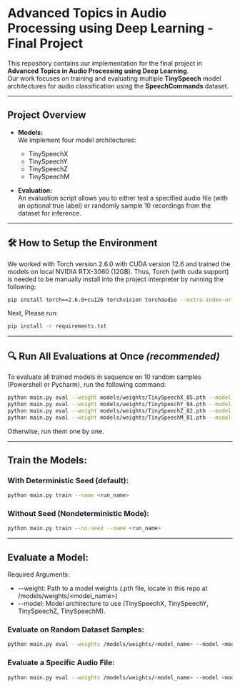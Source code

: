 # Advanced Topics in Audio Processing using Deep Learning - Final Project

This repository contains our implementation for the final project in **Advanced Topics in Audio Processing using Deep Learning**.  
Our work focuses on training and evaluating multiple **TinySpeech** model architectures for audio classification using the **SpeechCommands** dataset.   

---

## Project Overview

- **Models:**  
  We implement four model architectures: 
  - TinySpeechX
  - TinySpeechY
  - TinySpeechZ
  - TinySpeechM  

- **Evaluation:**  
  An evaluation script allows you to either test a specified audio file (with an optional true label) or randomly sample 10 recordings from the dataset for inference.

--- 

## 🛠️ How to Setup the Environment
We worked with Torch version 2.6.0 with CUDA version 12.6 and trained the models on local NVIDIA RTX-3060 (12GB).
Thus, Torch (with cuda support) is needed to be manually install into the project interpreter by running the following:
```bash
pip install torch==2.6.0+cu126 torchvision torchaudio --extra-index-url https://download.pytorch.org/whl/cu126
```
Next, Please run:
```bash
pip install -r requirements.txt
```
---
## 🔍 Run All Evaluations at Once *(recommended)*
To evaluate all trained models in sequence on 10 random samples (Powershell or Pycharm), run the following command:
```bash
python main.py eval --weight models/weights/TinySpeechX_85.pth --model TinySpeechX && \
python main.py eval --weight models/weights/TinySpeechY_84.pth --model TinySpeechY && \
python main.py eval --weight models/weights/TinySpeechZ_82.pth --model TinySpeechZ && \
python main.py eval --weight models/weights/TinySpeechM_81.pth --model TinySpeechM
```
Otherwise, run them one by one.

---

## Train the Models:
  ### With Deterministic Seed (default):
  ```bash
  python main.py train --name <run_name>
  ```
  ###  Without Seed (Nondeterministic Mode):
  ```bash
  python main.py train --no-seed --name <run_name>
  ```
---

## Evaluate a Model:
  Required Arguments:
- --weight: Path to a model weights (.pth file, locate in this repo at /models/weights/<model_name>)
- --model: Model architecture to use (TinySpeechX, TinySpeechY, TinySpeechZ, TinySpeechM).

### Evaluate on Random Dataset Samples:

```bash
python main.py eval --weights /models/weights/<model_name> --model <model_name>
```

### Evaluate a Specific Audio File:
```bash
python main.py eval --weights /models/weights/<model_name> --model <model_name> --file path/to/audio.wav
```
